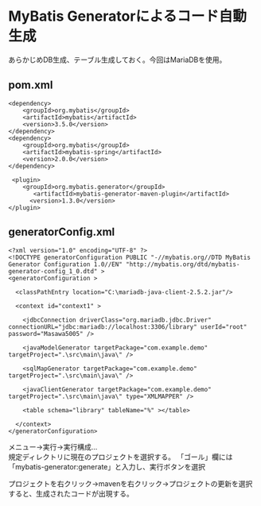 # MyBatis Generatorによるコード自動生成

あらかじめDB生成、テーブル生成しておく。今回はMariaDBを使用。

## pom.xml
```
<dependency>
	<groupId>org.mybatis</groupId>
	<artifactId>mybatis</artifactId>
	<version>3.5.0</version>
</dependency>
<dependency>
	<groupId>org.mybatis</groupId>
	<artifactId>mybatis-spring</artifactId>
	<version>2.0.0</version>
</dependency>

 <plugin>
    <groupId>org.mybatis.generator</groupId>
       <artifactId>mybatis-generator-maven-plugin</artifactId>
      <version>1.3.0</version>
</plugin>
```

## generatorConfig.xml
```
<?xml version="1.0" encoding="UTF-8" ?>
<!DOCTYPE generatorConfiguration PUBLIC "-//mybatis.org//DTD MyBatis Generator Configuration 1.0//EN" "http://mybatis.org/dtd/mybatis-generator-config_1_0.dtd" >
<generatorConfiguration >

  <classPathEntry location="C:\mariadb-java-client-2.5.2.jar"/>

  <context id="context1" >

    <jdbcConnection driverClass="org.mariadb.jdbc.Driver" connectionURL="jdbc:mariadb://localhost:3306/library" userId="root" password="Masawa5005" />
    
    <javaModelGenerator targetPackage="com.example.demo" targetProject=".\src\main\java\" />
    
    <sqlMapGenerator targetPackage="com.example.demo" targetProject=".\src\main\java\" />
    
    <javaClientGenerator targetPackage="com.example.demo" targetProject=".\src\main\java\" type="XMLMAPPER" />
    
    <table schema="library" tableName="%" ></table>

  </context>
</generatorConfiguration>
```

メニュー->実行->実行構成...  
規定ディレクトリに現在のプロジェクトを選択する。
「ゴール」欄には「mybatis-generator:generate」と入力し、実行ボタンを選択

プロジェクトを右クリック->mavenを右クリック->プロジェクトの更新を選択すると、生成されたコードが出現する。